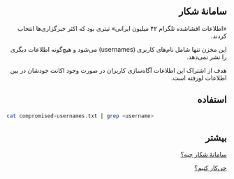 <div dir="rtl">

##  سامانهٔ شکار
«اطلاعات افشاشده تلگرام ۴۲ میلیون ایرانی» تیتری بود که اکثر خبرگزاری‌ها انتخاب کردند.

این مخزن تنها شامل نام‌های کاربری (usernames) می‌شود و هیچ‌گونه اطلاعات دیگری را نشر نمی‌دهد.

هدف از اشتراک این اطلاعات آگاه‌سازی کاربران در صورت وجود اکانت خودشان در بین اطلاعات لورفته است.

## استفاده

<div dir="ltr">

```bash
cat compromised-usernames.txt | grep <username>
```
</div>

## بیشتر
[سامانهٔ شکار چیه؟](https://dgto.ir/1ntp)

[چی‌کار کنیم؟](https://vrgl.ir/Kvzzy)
</div>